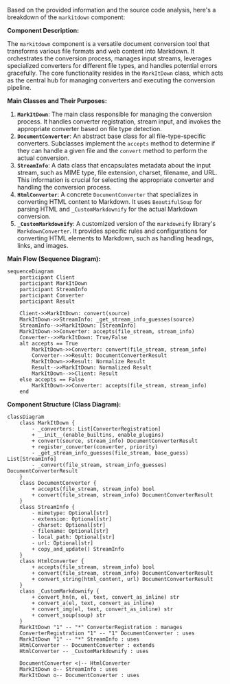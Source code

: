 Based on the provided information and the source code analysis, here's a breakdown of the `markitdown` component:

**Component Description:**

The `markitdown` component is a versatile document conversion tool that transforms various file formats and web content into Markdown. It orchestrates the conversion process, manages input streams, leverages specialized converters for different file types, and handles potential errors gracefully. The core functionality resides in the `MarkItDown` class, which acts as the central hub for managing converters and executing the conversion pipeline.

**Main Classes and Their Purposes:**

1.  **`MarkItDown`**: The main class responsible for managing the conversion process. It handles converter registration, stream input, and invokes the appropriate converter based on file type detection.
2.  **`DocumentConverter`**: An abstract base class for all file-type-specific converters. Subclasses implement the `accepts` method to determine if they can handle a given file and the `convert` method to perform the actual conversion.
3.  **`StreamInfo`**: A data class that encapsulates metadata about the input stream, such as MIME type, file extension, charset, filename, and URL. This information is crucial for selecting the appropriate converter and handling the conversion process.
4.  **`HtmlConverter`**: A concrete `DocumentConverter` that specializes in converting HTML content to Markdown. It uses `BeautifulSoup` for parsing HTML and `_CustomMarkdownify` for the actual Markdown conversion.
5.  **`_CustomMarkdownify`**: A customized version of the `markdownify` library's `MarkdownConverter`. It provides specific rules and configurations for converting HTML elements to Markdown, such as handling headings, links, and images.

**Main Flow (Sequence Diagram):**

```mermaid
sequenceDiagram
    participant Client
    participant MarkItDown
    participant StreamInfo
    participant Converter
    participant Result

    Client->>MarkItDown: convert(source)
    MarkItDown->>StreamInfo: _get_stream_info_guesses(source)
    StreamInfo-->>MarkItDown: [StreamInfo]
    MarkItDown->>Converter: accepts(file_stream, stream_info)
    Converter-->>MarkItDown: True/False
    alt accepts == True
        MarkItDown->>Converter: convert(file_stream, stream_info)
        Converter-->>Result: DocumentConverterResult
        MarkItDown->>Result: Normalize Result
        Result-->>MarkItDown: Normalized Result
        MarkItDown-->>Client: Result
    else accepts == False
        MarkItDown->>Converter: accepts(file_stream, stream_info)
    end
```

**Component Structure (Class Diagram):**

```mermaid
classDiagram
    class MarkItDown {
        - _converters: List[ConverterRegistration]
        + __init__(enable_builtins, enable_plugins)
        + convert(source, stream_info) DocumentConverterResult
        + register_converter(converter, priority)
        - _get_stream_info_guesses(file_stream, base_guess) List[StreamInfo]
        - _convert(file_stream, stream_info_guesses) DocumentConverterResult
    }
    class DocumentConverter {
        + accepts(file_stream, stream_info) bool
        + convert(file_stream, stream_info) DocumentConverterResult
    }
    class StreamInfo {
        - mimetype: Optional[str]
        - extension: Optional[str]
        - charset: Optional[str]
        - filename: Optional[str]
        - local_path: Optional[str]
        - url: Optional[str]
        + copy_and_update() StreamInfo
    }
    class HtmlConverter {
        + accepts(file_stream, stream_info) bool
        + convert(file_stream, stream_info) DocumentConverterResult
        + convert_string(html_content, url) DocumentConverterResult
    }
    class _CustomMarkdownify {
        + convert_hn(n, el, text, convert_as_inline) str
        + convert_a(el, text, convert_as_inline)
        + convert_img(el, text, convert_as_inline) str
        + convert_soup(soup) str
    }
    MarkItDown "1" -- "*" ConverterRegistration : manages
    ConverterRegistration "1" -- "1" DocumentConverter : uses
    MarkItDown "1" -- "*" StreamInfo : uses
    HtmlConverter -- DocumentConverter : extends
    HtmlConverter -- _CustomMarkdownify : uses

    DocumentConverter <|-- HtmlConverter
    MarkItDown o-- StreamInfo : uses
    MarkItDown o-- DocumentConverter : uses
```